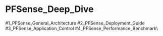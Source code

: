 # PFSense_Deep_Dive

#1_PFSense_General_Architecture
#2_PFSense_Deployment_Guide
#3_PFSense_Application_Control
#4_PFSense_Performance_Benchmark\\
